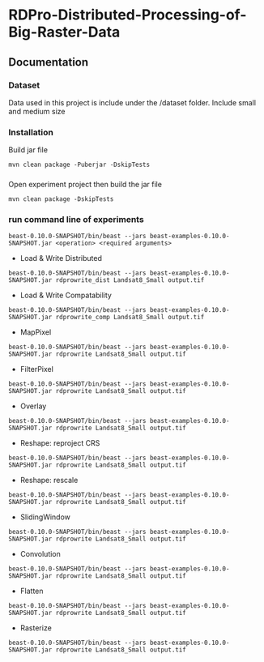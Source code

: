 # RDPro-Distributed-Processing-of-Big-Raster-Data


## Documentation
### Dataset
Data used in this project is include under the /dataset folder.
Include small and medium size 

### Installation
Build jar file
```shell
mvn clean package -Puberjar -DskipTests
```
### 
Open experiment project then build the jar file
```shell
mvn clean package -DskipTests
```
### run command line of experiments
```shell
beast-0.10.0-SNAPSHOT/bin/beast --jars beast-examples-0.10.0-SNAPSHOT.jar <operation> <required arguments>
```
- Load & Write Distributed
```shell
beast-0.10.0-SNAPSHOT/bin/beast --jars beast-examples-0.10.0-SNAPSHOT.jar rdprowrite_dist Landsat8_Small output.tif
```

- Load & Write Compatability
```shell
beast-0.10.0-SNAPSHOT/bin/beast --jars beast-examples-0.10.0-SNAPSHOT.jar rdprowrite_comp Landsat8_Small output.tif
```

- MapPixel
```shell
beast-0.10.0-SNAPSHOT/bin/beast --jars beast-examples-0.10.0-SNAPSHOT.jar rdprowrite Landsat8_Small output.tif
```

- FilterPixel
```shell
beast-0.10.0-SNAPSHOT/bin/beast --jars beast-examples-0.10.0-SNAPSHOT.jar rdprowrite Landsat8_Small output.tif
```

- Overlay
```shell
beast-0.10.0-SNAPSHOT/bin/beast --jars beast-examples-0.10.0-SNAPSHOT.jar rdprowrite Landsat8_Small output.tif
```

- Reshape: reproject CRS
```shell
beast-0.10.0-SNAPSHOT/bin/beast --jars beast-examples-0.10.0-SNAPSHOT.jar rdprowrite Landsat8_Small output.tif
```

- Reshape: rescale
```shell
beast-0.10.0-SNAPSHOT/bin/beast --jars beast-examples-0.10.0-SNAPSHOT.jar rdprowrite Landsat8_Small output.tif
```

- SlidingWindow
```shell
beast-0.10.0-SNAPSHOT/bin/beast --jars beast-examples-0.10.0-SNAPSHOT.jar rdprowrite Landsat8_Small output.tif
```

- Convolution
```shell
beast-0.10.0-SNAPSHOT/bin/beast --jars beast-examples-0.10.0-SNAPSHOT.jar rdprowrite Landsat8_Small output.tif
```

- Flatten
```shell
beast-0.10.0-SNAPSHOT/bin/beast --jars beast-examples-0.10.0-SNAPSHOT.jar rdprowrite Landsat8_Small output.tif
```

- Rasterize
```shell
beast-0.10.0-SNAPSHOT/bin/beast --jars beast-examples-0.10.0-SNAPSHOT.jar rdprowrite Landsat8_Small output.tif
```
